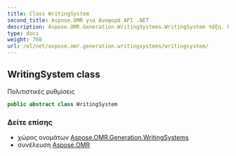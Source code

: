 ```yaml
---
title: Class WritingSystem
second_title: Aspose.OMR για Αναφορά API .NET
description: Aspose.OMR.Generation.WritingSystems.WritingSystem τάξη. Πολιτιστικές ρυθμίσεις
type: docs
weight: 760
url: /el/net/aspose.omr.generation.writingsystems/writingsystem/
---
```

## WritingSystem class

Πολιτιστικές ρυθμίσεις

```csharp
public abstract class WritingSystem
```

### Δείτε επίσης

* χώρος ονομάτων [Aspose.OMR.Generation.WritingSystems](../../aspose.omr.generation.writingsystems/)
* συνέλευση [Aspose.OMR](../../)


